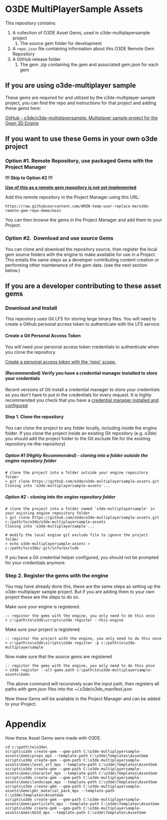 # O3DE MultiPlayerSample Assets

This repository contains:

1. A collection of O3DE Asset Gems, used in o3de-multiplayersample project
   1. The source gem folder for development
2. A `repo.json` file containing information about this O3DE Remote Gem Repository
3. A GitHub release folder
   1. The gem .zip containing the gem and associated gem.json for each gem

## If you are using o3de-multiplayer sample

These gems are required for and utilized by the o3de-multiplayer sample project, you can find the repo and instructions for that project and adding these gems here:

[GitHub - o3de/o3de-multiplayersample: Multiplayer sample project for the Open 3D Engine](https://github.com/o3de/o3de-multiplayersample)

## If you want to use these Gems in your own o3de project

### Option #1. Remote Repository, use packaged Gems with the Project Manager

**!!! Skip to Option #2 !!!**

**<u>Use of this as a remote gem repository is not yet implemented</u>**

Add this remote repository in the Project Manager using this URL:

```
https://raw.githubusercontent.com/AMZN-temp-user-replace-me/o3de-remote-gem-repo-demo/main
```

You can then browse the gems in the Project Manager and add them to your Project.

### Option #2.  Download and use source Gems

You can clone and download the repository source, then register the local gem source folders with the engine to make available for use in a Project.  This entails the same steps as a developer contributing content creation or performing other maintenance of the gem data. (see the next section below.)

## If you are a developer contributing to these asset gems

### Download and Install

This repository uses Git LFS for storing large binary files.  You will need to create a Github personal access token to authenticate with the LFS service.

#### Create a Git Personal Access Token

You will need your personal access token credentials to authenticate when you clone the repository.

[Create a personal access token with the 'repo' scope.](https://docs.github.com/en/github/authenticating-to-github/creating-a-personal-access-token)

#### (Recommended) Verify you have a credential manager installed to store your credentials

Recent versions of Git install a credential manager to store your credentials so you don't have to put in the credentials for every request. It is highly recommended you check that you have a [credential manager installed and configured](https://github.com/microsoft/Git-Credential-Manager-Core)

#### Step 1. Clone the repository

You can clone the project to any folder locally, including inside the engine folder. If you clone the project inside an existing Git repository (e.g. o3de) you should add the project folder to the Git exclude file for the existing repository.ne-the-repository)

##### Option #1 (Highly Recommended) - cloning into a folder outside the engine repository folder

```shell
# clone the project into a folder outside your engine repository folder
> git clone https://github.com/o3de/o3de-multiplayersample-assets.git
Cloning into 'o3de-multiplayersample-assets'...
```

##### Option #2 - cloning into the engine repository folder

```shell
# clone the project into a folder named 'o3de-multiplayersample' in your existing engine repository folder
> git clone https://github.com/o3de/o3de-multiplayersample-assets.git c:/path/to/o3de/o3de-multiplayersample-assets
Cloning into 'o3de-multiplayersample'...

# modify the local engine git exclude file to ignore the project folder
> echo o3de-multiplayersample-assets > c:/path/to/o3de/.git/info/exclude
```

If you have a Git credential helper configured, you should not be prompted for your credentials anymore.

### Step 2. Register the gems with the engine

You may have already done this, these are the same steps as setting up the o3de-multiplayer sample project.  But if you are adding them to your own project these are the steps to do so.

Make sure your engine is registered.

```batch
:: register the gems with the engine, you only need to do this once
> c:\path\to\o3de\scripts\o3de register --this-engine
```

Make sure your project is registered.

```batch
:: register the project with the engine, you only need to do this once
> c:\path\to\o3de\scripts\o3de register -p c:/path\to\o3de-multiplayersample
```

Now make sure that the source gems are registered

```batch
:: register the gems with the engine, you only need to do this once
> o3de register --all-gems-path c:\path\to\o3de-multiplayersample-assets\Gems
```

 The above command will recursively scan the input path, then registers all paths with gem.json files into the ~/.o3de/o3de_manifest.json

Now these Gems will be available in the Project Manager and can be added to your Project.

# Appendix

How these Asset Gems were made with O3DE.

```batch
cd c:\path\to\o3de\
scripts\o3de create-gem --gem-path C:\o3de-multiplayersample-assets\Gems\props_mps --template-path C:\o3de\Templates\AssetGem
scripts\o3de create-gem --gem-path C:\o3de-multiplayersample-assets\Gems\level_art_mps --template-path C:\o3de\Templates\AssetGem
scripts\o3de create-gem --gem-path C:\o3de-multiplayersample-assets\Gems\character_mps --template-path C:\o3de\Templates\AssetGem
scripts\o3de create-gem --gem-path C:\o3de-multiplayersample-assets\Gems\landscape_mps --template-path C:\o3de\Templates\AssetGem
scripts\o3de create-gem --gem-path C:\o3de-multiplayersample-assets\Gems\pbr_material_pack_mps --template-path C:\o3de\Templates\AssetGem
scripts\o3de create-gem --gem-path C:\o3de-multiplayersample-assets\Gems\particlefx_mps --template-path C:\o3de\Templates\AssetGem
scripts\o3de create-gem --gem-path C:\o3de-multiplayersample-assets\Gems\kb3d_mps --template-path C:\o3de\Templates\AssetGem
```
